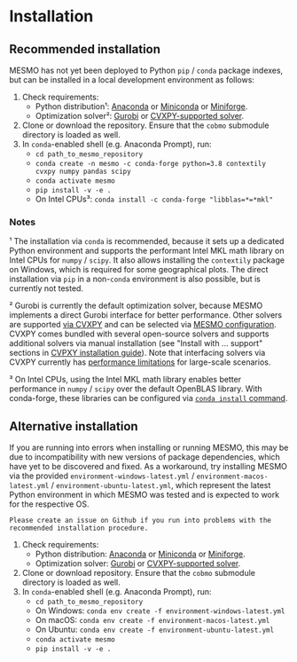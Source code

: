 # Installation

## Recommended installation

MESMO has not yet been deployed to Python `pip` / `conda` package indexes, but can be installed in a local development environment as follows:

1. Check requirements:
    - Python distribution¹: [Anaconda](https://www.anaconda.com/distribution/) or [Miniconda](https://docs.conda.io/en/latest/miniconda.html) or [Miniforge](https://github.com/conda-forge/miniforge).
    - Optimization solver²: [Gurobi](http://www.gurobi.com/) or [CVXPY-supported solver](https://www.cvxpy.org/tutorial/advanced/index.html#choosing-a-solver).
2. Clone or download the repository. Ensure that the `cobmo` submodule directory is loaded as well.
3. In `conda`-enabled shell (e.g. Anaconda Prompt), run:
    - `cd path_to_mesmo_repository`
    - `conda create -n mesmo -c conda-forge python=3.8 contextily cvxpy numpy pandas scipy`
    - `conda activate mesmo`
    - `pip install -v -e .`
    - On Intel CPUs³: `conda install -c conda-forge "libblas=*=*mkl"`

### Notes

¹ The installation via `conda` is recommended, because it sets up a dedicated Python environment and supports the performant Intel MKL math library on Intel CPUs for `numpy` / `scipy`. It also allows installing the `contextily` package on Windows, which is required for some geographical plots. The direct installation via `pip` in a non-`conda` environment is also possible, but is currently not tested.

² Gurobi is currently the default optimization solver, because MESMO implements a direct Gurobi interface for better performance. Other solvers are supported [via CVXPY](https://www.cvxpy.org/tutorial/advanced/index.html#choosing-a-solver) and can be selected via [MESMO configuration](configuration.md). CVXPY comes bundled with several open-source solvers and supports additional solvers via manual installation (see "Install with ... support" sections in [CVPXY installation guide](https://www.cvxpy.org/install/index.html)). Note that interfacing solvers via CVXPY currently has [performance limitations](https://github.com/cvxpy/cvxpy/issues/704) for large-scale scenarios.

³ On Intel CPUs, using the Intel MKL math library enables better performance in `numpy` / `scipy` over the default OpenBLAS library. With conda-forge, these libraries can be configured via [`conda install` command](https://conda-forge.org/docs/maintainer/knowledge_base.html#switching-blas-implementation).

## Alternative installation

If you are running into errors when installing or running MESMO, this may be due to incompatibility with new versions of package dependencies, which have yet to be discovered and fixed. As a workaround, try installing MESMO via the provided `environment-windows-latest.yml` / `environment-macos-latest.yml` / `environment-ubuntu-latest.yml`, which represent the latest Python environment in which MESMO was tested and is expected to work for the respective OS.

```{important}
Please create an issue on Github if you run into problems with the recommended installation procedure.
```

1. Check requirements:
    - Python distribution: [Anaconda](https://www.anaconda.com/distribution/) or [Miniconda](https://docs.conda.io/en/latest/miniconda.html) or [Miniforge](https://github.com/conda-forge/miniforge).
    - Optimization solver: [Gurobi](http://www.gurobi.com/) or [CVXPY-supported solver](https://www.cvxpy.org/tutorial/advanced/index.html#choosing-a-solver).
2. Clone or download repository. Ensure that the `cobmo` submodule directory is loaded as well.
4. In `conda`-enabled shell (e.g. Anaconda Prompt), run:
    - `cd path_to_mesmo_repository`
    - On Windows: `conda env create -f environment-windows-latest.yml`
    - On macOS: `conda env create -f environment-macos-latest.yml`
    - On Ubuntu: `conda env create -f environment-ubuntu-latest.yml`
    - `conda activate mesmo`
    - `pip install -v -e .`

